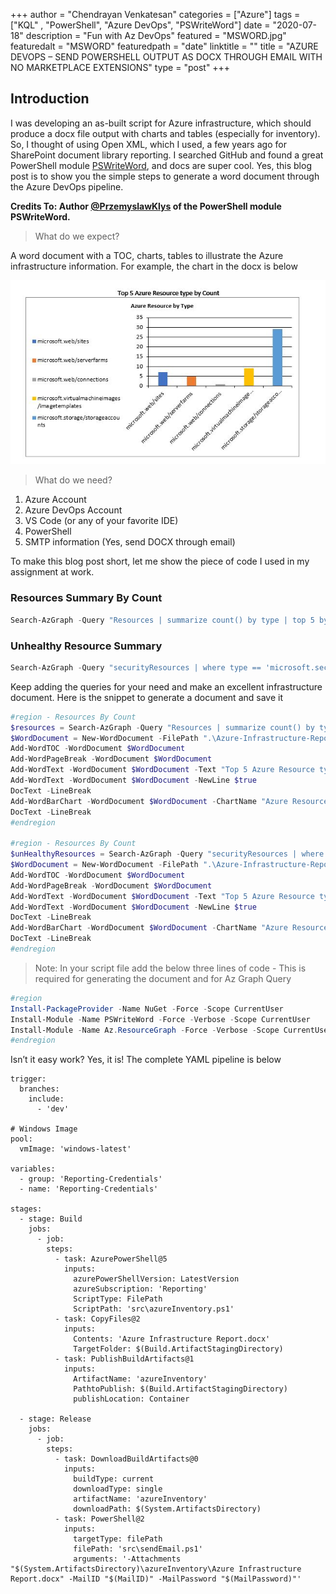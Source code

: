 +++
author = "Chendrayan Venkatesan"
categories = ["Azure"]
tags = ["KQL" , "PowerShell", "Azure DevOps", "PSWriteWord"]
date = "2020-07-18"
description = "Fun with Az DevOps"
featured = "MSWORD.jpg"
featuredalt = "MSWORD"
featuredpath = "date"
linktitle = ""
title = "AZURE DEVOPS – SEND POWERSHELL OUTPUT AS DOCX THROUGH EMAIL WITH NO MARKETPLACE EXTENSIONS"
type = "post"
+++

## Introduction

I was developing an as-built script for Azure infrastructure, which should produce a docx file output with charts and tables (especially for inventory). So, I thought of using Open XML, which I used, a few years ago for SharePoint document library reporting. I searched GitHub and found a great PowerShell module [PSWriteWord](https://github.com/EvotecIT/PSWriteWord), and docs are super cool. Yes, this blog post is to show you the simple steps to generate a word document through the Azure DevOps pipeline.

**Credits To: Author [@PrzemyslawKlys](https://twitter.com/PrzemyslawKlys) of the PowerShell module PSWriteWord.**

> What do we expect? 

A word document with a TOC, charts, tables to illustrate the Azure infrastructure information. For example, the chart in the docx is below 

![image](img/2020/07/Resource-Top-05.jpg)

> What do we need?

1. Azure Account
2. Azure DevOps Account 
3. VS Code (or any of your favorite IDE)
4. PowerShell
5. SMTP information (Yes, send DOCX through email)

To make this blog post short, let me show the piece of code I used in my assignment at work. 

### Resources Summary By Count

```PowerShell
Search-AzGraph -Query "Resources | summarize count() by type | top 5 by type | project type, count_"
```

### Unhealthy Resource Summary 

```PowerShell
Search-AzGraph -Query "securityResources | where type == 'microsoft.security/assessments' and properties.status.code =~ 'Unhealthy' | summarize count() by resourceGroup | top 5 by resourceGroup | project resourceGroup , count_"
```

Keep adding the queries for your need and make an excellent infrastructure document. Here is the snippet to generate a document and save it

```PowerShell
#region - Resources By Count
$resources = Search-AzGraph -Query "Resources | summarize count() by type | top 5 by type"
$WordDocument = New-WordDocument -FilePath ".\Azure-Infrastructure-Report.docx"
Add-WordTOC -WordDocument $WordDocument
Add-WordPageBreak -WordDocument $WordDocument
Add-WordText -WordDocument $WordDocument -Text "Top 5 Azure Resource type by Count" -HeadingType Heading3 -Color Black -Alignment center
Add-WordText -WordDocument $WordDocument -NewLine $true
DocText -LineBreak 
Add-WordBarChart -WordDocument $WordDocument -ChartName "Azure Resources Count by Type" -Names $($resources.type) -Values $($resources.count_) -ChartLegendPosition Left -ChartLegendOverlay $false -BarDirection Column
DocText -LineBreak 
#endregion

#region - Resources By Count
$unHealthyResources = Search-AzGraph -Query "securityResources | where type == 'microsoft.security/assessments' and properties.status.code =~ 'Unhealthy' | summarize count() by resourceGroup | top 5 by resourceGroup | project resourceGroup , count_"
$WordDocument = New-WordDocument -FilePath ".\Azure-Infrastructure-Report.docx"
Add-WordTOC -WordDocument $WordDocument
Add-WordPageBreak -WordDocument $WordDocument
Add-WordText -WordDocument $WordDocument -Text "Top 5 Azure Resource type by Count" -HeadingType Heading3 -Color Black -Alignment center
Add-WordText -WordDocument $WordDocument -NewLine $true
DocText -LineBreak 
Add-WordBarChart -WordDocument $WordDocument -ChartName "Azure Resources Count by Type" -Names $($unHealthyResources.resourceGroup) -Values $($unHealthyResources.count_) -ChartLegendPosition Left -ChartLegendOverlay $false -BarDirection Column
DocText -LineBreak 
#endregion
```

> Note: In your script file add the below three lines of code - This is required for generating the document and for Az Graph Query

```PowerShell
#region
Install-PackageProvider -Name NuGet -Force -Scope CurrentUser
Install-Module -Name PSWriteWord -Force -Verbose -Scope CurrentUser
Install-Module -Name Az.ResourceGraph -Force -Verbose -Scope CurrentUser
#endregion
```

Isn’t it easy work?  Yes, it is! The complete YAML pipeline is below 

```YML
trigger:
  branches:
    include:
      - 'dev'

# Windows Image
pool:
  vmImage: 'windows-latest'

variables:
  - group: 'Reporting-Credentials'
  - name: 'Reporting-Credentials'
  
stages:
  - stage: Build
    jobs:
      - job: 
        steps:
          - task: AzurePowerShell@5
            inputs:
              azurePowerShellVersion: LatestVersion
              azureSubscription: 'Reporting'
              ScriptType: FilePath
              ScriptPath: 'src\azureInventory.ps1'
          - task: CopyFiles@2
            inputs:
              Contents: 'Azure Infrastructure Report.docx'
              TargetFolder: $(Build.ArtifactStagingDirectory)
          - task: PublishBuildArtifacts@1
            inputs:
              ArtifactName: 'azureInventory'
              PathtoPublish: $(Build.ArtifactStagingDirectory)
              publishLocation: Container

  - stage: Release
    jobs:
      - job: 
        steps:
          - task: DownloadBuildArtifacts@0
            inputs:
              buildType: current
              downloadType: single
              artifactName: 'azureInventory'
              downloadPath: $(System.ArtifactsDirectory)
          - task: PowerShell@2
            inputs:
              targetType: filePath
              filePath: 'src\sendEmail.ps1'
              arguments: '-Attachments "$(System.ArtifactsDirectory)\azureInventory\Azure Infrastructure Report.docx" -MailID "$(MailID)" -MailPassword "$(MailPassword)"'
```